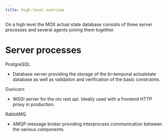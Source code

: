 ```yaml
---
title: High-level overview
---
```


On a high level the MOX actual state database consists of three server
processes and several agents joining them together.

# Server processes

PostgreSQL

- Database server providing the storage of the bi-temporal actualstate database as well as validation and verification of the basic constraints.

Gunicorn

- WSGI server for the oio rest api. Ideally used with a frontend HTTP proxy in production.

RabbitMQ

- AMQP message broker providing interprocess communication between the
various components.
